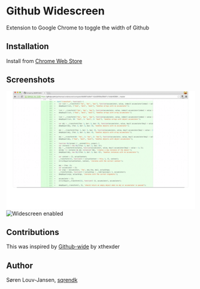 Github Widescreen
===========

Extension to Google Chrome to toggle the width of Github

Installation
----------

Install from [Chrome Web Store](https://chrome.google.com/webstore/detail/github-widescreen/elikdceclccjilahimjfceoalhdbndan)

Screenshots
----------
![Widescreen enabled](/images/animation.gif)
![Widescreen enabled](http://g.recordit.co/zKHGJ3cHFR.gif)


Contributions
----------
This was inspired by [Github-wide](https://github.com/xthexder/wide-github) by xthexder

Author
----------
Søren Louv-Jansen, [sqrendk](https://twitter.com/sqrendk)
